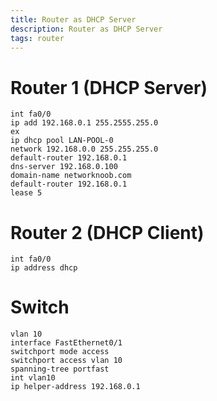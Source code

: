 ```yaml
---
title: Router as DHCP Server
description: Router as DHCP Server
tags: router
---
```


<markdown-image src="router_dhcp/1.PNG" alt="Alt text"></markdown-image>

# Router 1 (DHCP Server)

```
int fa0/0
ip add 192.168.0.1 255.2555.255.0
ex
ip dhcp pool LAN-POOL-0
network 192.168.0.0 255.255.255.0
default-router 192.168.0.1
dns-server 192.168.0.100
domain-name networknoob.com
default-router 192.168.0.1
lease 5 
```

# Router 2 (DHCP Client) 
```
int fa0/0
ip address dhcp 
```

# Switch
```
vlan 10
interface FastEthernet0/1
switchport mode access
switchport access vlan 10
spanning-tree portfast
int vlan10
ip helper-address 192.168.0.1
```